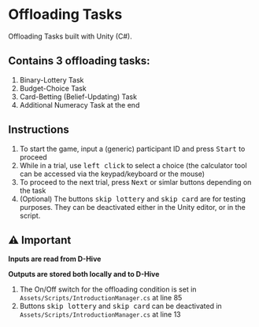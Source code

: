 # Offloading Tasks

Offloading Tasks built with Unity (C#).

## Contains 3 offloading tasks:
1. Binary-Lottery Task
2. Budget-Choice Task
3. Card-Betting (Belief-Updating) Task
4. Additional Numeracy Task at the end

## Instructions

1. To start the game, input a (generic) participant ID and press <kbd>Start</kbd> to proceed
2. While in a trial, use <kbd>left click</kbd> to select a choice (the calculator tool can be accessed via the keypad/keyboard or the mouse)
3. To proceed to the next trial, press <kbd>Next</kbd> or simlar buttons depending on the task
4. (Optional) The buttons <kbd>skip lottery</kbd> and <kbd>skip card</kbd> are for testing purposes. They can be deactivated either in the Unity editor, or in the script.




## ⚠️ Important

**Inputs are read from D-Hive**

**Outputs are stored both locally and to D-Hive**

1. The On/Off switch for the offloading condition is set in `Assets/Scripts/IntroductionManager.cs` at line 85
2. Buttons <kbd>skip lottery</kbd> and <kbd>skip card</kbd> can be deactivated in `Assets/Scripts/IntroductionManager.cs` at line 13
